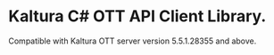 # Kaltura C# OTT API Client Library.
Compatible with Kaltura OTT server version 5.5.1.28355 and above.
